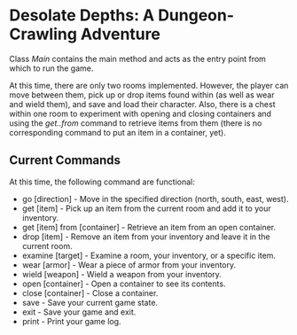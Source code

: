 # Desolate Depths: A Dungeon-Crawling Adventure

Class *Main* contains the main method and acts as the entry point from which to run the game.

At this time, there are only two rooms implemented. However, the player can move between them, pick up or drop items
found within (as well as wear and wield them), and save and load their character. Also, there is a chest within one
room to experiment with opening and closing containers and using the *get..from* command to retrieve items from 
them (there is no corresponding command to put an item in a container, yet).  

## Current Commands
At this time, the following command are functional:

*  go [direction] - Move in the specified direction (north, south, east, west).
*  get [item] - Pick up an item from the current room and add it to your inventory.
*  get [item] from [container] - Retrieve an item from an open container.
*  drop [item] - Remove an item from your inventory and leave it in the current room.
*  examine [target] - Examine a room, your inventory, or a specific item.
*  wear [armor] - Wear a piece of armor from your inventory.
*  wield [weapon] - Wield a weapon from your inventory.
*  open [container] - Open a container to see its contents.
*  close [container] - Close a container.
*  save - Save your current game state.
*  exit - Save your game and exit.
*  print - Print your game log.
